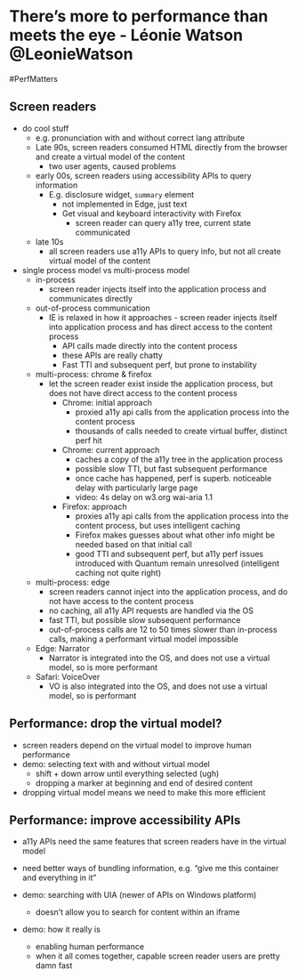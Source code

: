 # There’s more to performance than meets the eye - Léonie Watson @LeonieWatson
#PerfMatters

## Screen readers
- do cool stuff
	- e.g. pronunciation with and without correct lang attribute
	- Late 90s, screen readers consumed HTML directly from the browser and create a virtual model of the content
		- two user agents, caused problems
	- early 00s, screen readers using accessibility APIs to query information
		- E.g. disclosure widget, `summary` element
			- not implemented in Edge, just text
			- Get visual and keyboard interactivity with Firefox
				- screen reader can query a11y tree, current state communicated
	- late 10s
		- all screen readers use a11y APIs to query info, but not all create virtual model of the content
- single process model vs multi-process model
	- in-process
		- screen reader injects itself into the application process and communicates directly
	- out-of-process communication
		- IE is relaxed in how it approaches - screen reader injects itself into application process and has direct access to the content process
			- API calls made directly into the content process
			- these APIs are really chatty
			- Fast TTI and subsequent perf, but prone to instability
	- multi-process: chrome & firefox
		- let the screen reader exist inside the application process, but does not have direct access to the content process
			- Chrome: initial approach
				- proxied a11y api calls from the application process into the content process
				- thousands of calls needed to create virtual buffer, distinct perf hit
			- Chrome: current approach
				- caches a copy of the a11y tree in the application process
				- possible slow TTI, but fast subsequent performance
				- once cache has happened, perf is superb. noticeable delay with particularly large page
				- video: 4s delay on w3.org wai-aria 1.1
			- Firefox: approach
				- proxies a11y api calls from the application process into the content process, but uses intelligent caching
				- Firefox makes guesses about what other info might be needed based on that initial call
				- good TTI and subsequent perf, but a11y perf issues introduced with Quantum remain unresolved (intelligent caching not quite right)
	- multi-process: edge
		- screen readers cannot inject into the application process, and do not have access to the content process
		- no caching, all a11y API requests are handled via the OS
		- fast TTI, but possible slow subsequent performance
		- out-of-process calls are 12 to 50 times slower than in-process calls, making a performant virtual model impossible
	- Edge: Narrator
		- Narrator is integrated into the OS, and does not use a virtual model, so is more performant
	- Safari: VoiceOver
		- VO is also integrated into the OS, and does not use a virtual model, so is performant

## Performance: drop the virtual model?
- screen readers depend on the virtual model to improve human performance
- demo: selecting text with and without virtual model
	- shift + down arrow until everything selected (ugh)
	- dropping a marker at beginning and end of desired content
- dropping virtual model means we need to make this more efficient

## Performance: improve accessibility APIs
- a11y APIs need the same features that screen readers have in the virtual model
- need better ways of bundling information, e.g. “give me this container and everything in it”
- demo: searching with UIA (newer of APIs on Windows platform)
	- doesn’t allow you to search for content within an iframe

- demo: how it really is
	- enabling human performance
	- when it all comes together, capable screen reader users are pretty damn fast
